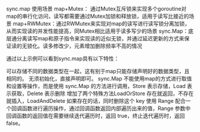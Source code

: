 
sync.map 使用场景
map+Mutex： 通过Mutex互斥锁来实现多个goroutine对map的串行化访问，读写都需要通过Mutex加锁和释放锁，适用于读写比接近的场景
map+RWMutex：通过RWMutex来实现对map的读写进行读写锁分离加锁，从而实现读的并发性能提高，同Mutex相比适用于读多写少的场景
sync.Map：底层通分离读写map和原子指令来实现读的近似无锁，并通过延迟更新的方式来保证读的无锁化。读多修改少，元素增加删除频率不高的情况

通过以上示例可以看到sync.map具有以下特性：

可以存储不同的数据类型在一起，这有别于map只能存储声明好的数据类型，且相同的。
无须初始化，直接声明即可。
sync.Map 不能使用map的方式进行取值和设置等操作，而是使用 sync.Map 的方法进行调用，Store 表示存储，Load 表示获取，Delete 表示删除
增加了两个特殊方法LoadOrStore 存在就返回，不存在就插入，LoadAndDelete 如果存在的话，同时删除这个 key
使用 Range 配合一个回调函数进行遍历操作，通过回调函数返回内部遍历出来的值，Range 参数中回调函数的返回值在需要继续迭代遍历时，返回 true，终止迭代遍历时，返回 false。
